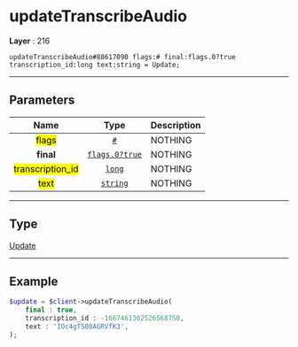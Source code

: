 # updateTranscribeAudio

**Layer** : 216

```tl
updateTranscribeAudio#88617090 flags:# final:flags.0?true transcription_id:long text:string = Update;
```

---

## Parameters

| Name | Type | Description |
| :---: | :---: | :--- |
| <mark>flags</mark> | [`#`](type/#) | NOTHING |
| **final** | [`flags.0?true`](type/true) | NOTHING |
| <mark>transcription_id</mark> | [`long`](type/long) | NOTHING |
| <mark>text</mark> | [`string`](type/string) | NOTHING |

---

## Type

[Update](type/Update)

---

## Example

```php
$update = $client->updateTranscribeAudio(
	final : true,
	transcription_id : -1667461302526568750,
	text : 'IOc4gT508AGRVfK3',
);
```